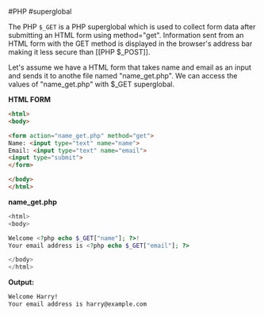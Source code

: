 #PHP #superglobal 

The PHP `$_GET` is a PHP superglobal which is used to collect form data after submitting an HTML form using method="get". Information sent from an HTML form with the GET method is displayed in the browser's address bar making it less secure than [[PHP $_POST]].

Let's assume we have a HTML form that takes name and email as an input and sends it to anothe file named "name_get.php". We can access the values of "name_get.php" with $_GET superglobal.

**HTML FORM**

```html
<html>
<body>

<form action="name_get.php" method="get">
Name: <input type="text" name="name">
Email: <input type="text" name="email">
<input type="submit">
</form>

</body>
</html> 
```

**name_get.php**

```php
<html>
<body>

Welcome <?php echo $_GET["name"]; ?>!
Your email address is <?php echo $_GET["email"]; ?>

</body>
</html> 
```

**Output:**

```markdown
Welcome Harry!
Your email address is harry@example.com
```
